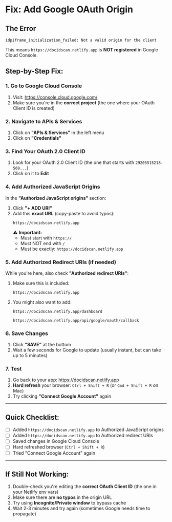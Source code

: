 # Fix: Add Google OAuth Origin

## The Error
```
idpiframe_initialization_failed: Not a valid origin for the client
```

This means `https://docidscan.netlify.app` is **NOT registered** in Google Cloud Console.

## Step-by-Step Fix:

### 1. Go to Google Cloud Console
1. Visit: https://console.cloud.google.com/
2. Make sure you're in the **correct project** (the one where your OAuth Client ID is created)

### 2. Navigate to APIs & Services
1. Click on **"APIs & Services"** in the left menu
2. Click on **"Credentials"**

### 3. Find Your OAuth 2.0 Client ID
1. Look for your OAuth 2.0 Client ID (the one that starts with `29205515218-569...`)
2. Click on it to **Edit**

### 4. Add Authorized JavaScript Origins
In the **"Authorized JavaScript origins"** section:

1. Click **"+ ADD URI"**
2. Add this **exact URL** (copy-paste to avoid typos):
   ```
   https://docidscan.netlify.app
   ```
   ⚠️ **Important:**
   - Must start with `https://`
   - Must NOT end with `/`
   - Must be exactly: `https://docidscan.netlify.app`

### 5. Add Authorized Redirect URIs (if needed)
While you're here, also check **"Authorized redirect URIs"**:

1. Make sure this is included:
   ```
   https://docidscan.netlify.app
   ```
2. You might also want to add:
   ```
   https://docidscan.netlify.app/dashboard
   ```
   ```
   https://docidscan.netlify.app/api/google/oauth/callback
   ```

### 6. Save Changes
1. Click **"SAVE"** at the bottom
2. Wait a few seconds for Google to update (usually instant, but can take up to 5 minutes)

### 7. Test
1. Go back to your app: https://docidscan.netlify.app
2. **Hard refresh** your browser: `Ctrl + Shift + R` (or `Cmd + Shift + R` on Mac)
3. Try clicking **"Connect Google Account"** again

---

## Quick Checklist:
- [ ] Added `https://docidscan.netlify.app` to Authorized JavaScript origins
- [ ] Added `https://docidscan.netlify.app` to Authorized redirect URIs
- [ ] Saved changes in Google Cloud Console
- [ ] Hard refreshed browser (`Ctrl + Shift + R`)
- [ ] Tried "Connect Google Account" again

---

## If Still Not Working:
1. Double-check you're editing the **correct OAuth Client ID** (the one in your Netlify env vars)
2. Make sure there are **no typos** in the origin URL
3. Try using **Incognito/Private window** to bypass cache
4. Wait 2-3 minutes and try again (sometimes Google needs time to propagate)

